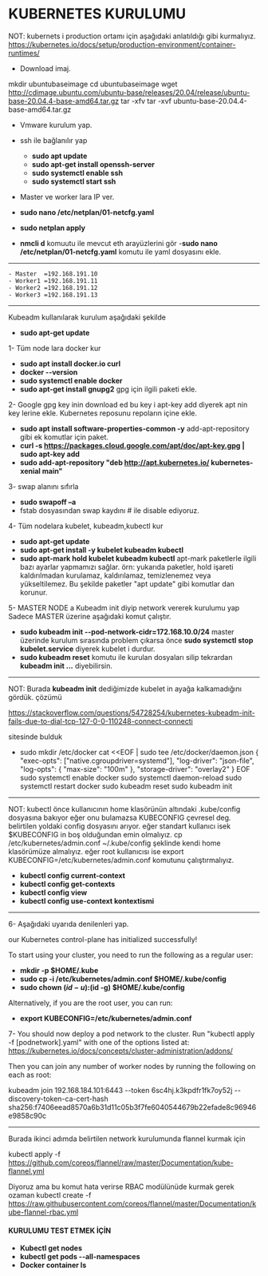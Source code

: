 # KUBERNETES KURULUMU
NOT: kubernets i production ortamı için aşağıdaki anlatıldığı gibi kurmalıyız.
https://kubernetes.io/docs/setup/production-environment/container-runtimes/

- Download imaj.

mkdir ubuntubaseimage
cd ubuntubaseimage
wget http://cdimage.ubuntu.com/ubuntu-base/releases/20.04/release/ubuntu-base-20.04.4-base-amd64.tar.gz
tar -xfv tar -xvf ubuntu-base-20.04.4-base-amd64.tar.gz 
- Vmware kurulum yap. 
- ssh ile bağlanılır yap
    - **sudo apt update**
    - **sudo apt-get install openssh-server**
    - **sudo systemctl enable ssh**
    - **sudo systemctl start ssh**
- Master ve worker lara IP ver.
- **sudo nano /etc/netplan/01-netcfg.yaml**
- **sudo netplan apply**

- **nmcli d** komuutu ile mevcut eth arayüzlerini gör
-**sudo nano /etc/netplan/01-netcfg.yaml**  komutu ile yaml dosyasını ekle. 
---
    - Master  =192.168.191.10
    - Worker1 =192.168.191.11
    - Worker2 =192.168.191.12
    - Worker3 =192.168.191.13
---
Kubeadm kullanılarak kurulum aşağıdaki şekilde
- **sudo apt-get update**

1- Tüm node lara docker kur
- **sudo apt install docker.io  curl**
- **docker --version**
- **sudo systemctl enable docker**
- **sudo apt-get install gnupg2** gpg için ilgili paketi ekle.

2- Google gpg key inin download ed bu key i apt-key add diyerek apt nin key lerine ekle. Kubernetes reposunu repoların içine ekle. 
- **sudo apt install software-properties-common -y** add-apt-repository gibi ek komutlar için paket.
- **curl -s https://packages.cloud.google.com/apt/doc/apt-key.gpg | sudo apt-key add**
- **sudo add-apt-repository "deb http://apt.kubernetes.io/ kubernetes-xenial main"**
 
3- swap alanını sıfırla
 - **sudo swapoff –a**
- fstab dosyasından swap kaydını # ile disable ediyoruz. 

4-	Tüm nodelara kubelet, kubeadm,kubectl kur
- **sudo apt-get update**
- **sudo apt-get install -y kubelet kubeadm kubectl**
- **sudo apt-mark hold kubelet kubeadm kubectl**  apt-mark paketlerle ilgili bazı ayarlar yapmamızı sağlar. örn: yukarıda paketler, hold işareti kaldırılmadan kurulamaz, kaldırılamaz, temizlenemez veya yükseltilemez. Bu şekilde paketler "apt update" gibi komutlar dan korunur. 

5-	MASTER NODE a Kubeadm init diyip network vererek kurulumu yap 
Sadece MASTER üzerine aşağıdaki komut çalıştır. 
 - **sudo kubeadm init --pod-network-cidr=172.168.10.0/24**
 master üzerinde kurulum sırasında problem çıkarsa 
 önce **sudo systemctl stop kubelet.service** diyerek kubelet i durdur.
 - **sudo kubeadm reset**  komutu ile kurulan dosyaları silip tekrardan **kubeadm init ...** diyebilirsin.
--------
 NOT: Burada **kubeadm init** dediğimizde kubelet in ayağa kalkamadığını gördük. çözümü 

https://stackoverflow.com/questions/54728254/kubernetes-kubeadm-init-fails-due-to-dial-tcp-127-0-0-110248-connect-connecti

sitesinde bulduk

-   sudo mkdir /etc/docker
    cat <<EOF | sudo tee /etc/docker/daemon.json
    {
    "exec-opts": ["native.cgroupdriver=systemd"],
    "log-driver": "json-file",
    "log-opts": {
        "max-size": "100m"
    },
    "storage-driver": "overlay2"
    }
    EOF
    sudo systemctl enable docker
    sudo systemctl daemon-reload
    sudo systemctl restart docker
    sudo kubeadm reset
    sudo kubeadm init
---------------------


NOT: kubectl önce kullanıcının home klasörünün altındaki .kube/config dosyasına bakıyor eğer onu bulamazsa KUBECONFIG çevresel deg. belirtilen yoldaki config dosyasını arıyor. 
eğer standart kullanıcı isek $KUBECONFIG in boş olduğundan emin olmalıyız.
cp /etc/kubernetes/admin.conf ~/.kube/config şeklinde kendi home klasörümüze almalıyız.
eğer root  kullanıcısı ise export KUBECONFIG=/etc/kubernetes/admin.conf komutunu çalıştırmalıyız. 

- **kubectl config current-context**
- **kubectl config get-contexts**
- **kubectl config view**
- **kubectl config use-context kontextismi**
---------


6- Aşağıdaki uyarıda denilenleri yap.

our Kubernetes control-plane has initialized successfully!
 
To start using your cluster, you need to run the following as a regular user:
 
- **mkdir -p $HOME/.kube**
- **sudo cp -i /etc/kubernetes/admin.conf $HOME/.kube/config**
- **sudo chown $(id -u):$(id -g) $HOME/.kube/config**

Alternatively, if you are the root user, you can run:
 
  - **export KUBECONFIG=/etc/kubernetes/admin.conf**
 
7-	You should now deploy a pod network to the cluster.
Run "kubectl apply -f [podnetwork].yaml" with one of the options listed at:
  https://kubernetes.io/docs/concepts/cluster-administration/addons/
 
Then you can join any number of worker nodes by running the following on each as root:
 
kubeadm join 192.168.184.101:6443 --token 6sc4hj.k3kpdfr1fk7oy52j --discovery-token-ca-cert-hash sha256:f7406eead8570a6b31d11c05b3f7fe6040544679b22efade8c96946e9858c90c 
 
--------------------------------------------------------------------------------------
Burada ikinci adımda belirtilen network kurulumunda flannel kurmak için 
 
kubectl apply -f https://github.com/coreos/flannel/raw/master/Documentation/kube-flannel.yml

Diyoruz ama bu komut hata verirse
RBAC modülünüde kurmak gerek ozaman 
kubectl create -f https://raw.githubusercontent.com/coreos/flannel/master/Documentation/kube-flannel-rbac.yml
 
 
#### KURULUMU TEST ETMEK İÇİN
 
- **Kubectl get nodes**
- **kubectl get pods --all-namespaces**
- **Docker container ls**

